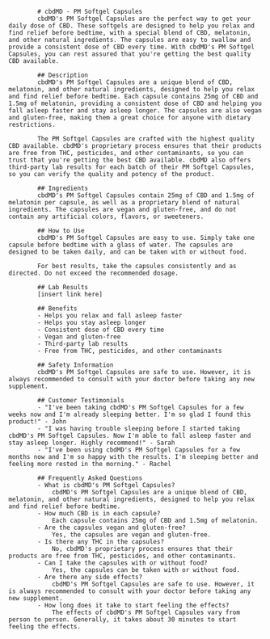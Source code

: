 
            # cbdMD - PM Softgel Capsules
            cbdMD's PM Softgel Capsules are the perfect way to get your daily dose of CBD. These softgels are designed to help you relax and find relief before bedtime, with a special blend of CBD, melatonin, and other natural ingredients. The capsules are easy to swallow and provide a consistent dose of CBD every time. With cbdMD's PM Softgel Capsules, you can rest assured that you're getting the best quality CBD available.
            
            ## Description
            cbdMD's PM Softgel Capsules are a unique blend of CBD, melatonin, and other natural ingredients, designed to help you relax and find relief before bedtime. Each capsule contains 25mg of CBD and 1.5mg of melatonin, providing a consistent dose of CBD and helping you fall asleep faster and stay asleep longer. The capsules are also vegan and gluten-free, making them a great choice for anyone with dietary restrictions.
           
            The PM Softgel Capsules are crafted with the highest quality CBD available. cbdMD's proprietary process ensures that their products are free from THC, pesticides, and other contaminants, so you can trust that you're getting the best CBD available. cbdMD also offers third-party lab results for each batch of their PM Softgel Capsules, so you can verify the quality and potency of the product.
           
            ## Ingredients
            cbdMD's PM Softgel Capsules contain 25mg of CBD and 1.5mg of melatonin per capsule, as well as a proprietary blend of natural ingredients. The capsules are vegan and gluten-free, and do not contain any artificial colors, flavors, or sweeteners.
           
            ## How to Use
            cbdMD's PM Softgel Capsules are easy to use. Simply take one capsule before bedtime with a glass of water. The capsules are designed to be taken daily, and can be taken with or without food.
           
            For best results, take the capsules consistently and as directed. Do not exceed the recommended dosage. 
           
            ## Lab Results
            [insert link here]
           
            ## Benefits
            - Helps you relax and fall asleep faster
            - Helps you stay asleep longer
            - Consistent dose of CBD every time
            - Vegan and gluten-free
            - Third-party lab results
            - Free from THC, pesticides, and other contaminants
           
            ## Safety Information
            cbdMD's PM Softgel Capsules are safe to use. However, it is always recommended to consult with your doctor before taking any new supplement.
           
            ## Customer Testimonials
            - "I've been taking cbdMD's PM Softgel Capsules for a few weeks now and I'm already sleeping better. I'm so glad I found this product!" - John
            - "I was having trouble sleeping before I started taking cbdMD's PM Softgel Capsules. Now I'm able to fall asleep faster and stay asleep longer. Highly recommend!" - Sarah
            - "I've been using cbdMD's PM Softgel Capsules for a few months now and I'm so happy with the results. I'm sleeping better and feeling more rested in the morning." - Rachel
            
            ## Frequently Asked Questions
            - What is cbdMD's PM Softgel Capsules?
                cbdMD's PM Softgel Capsules are a unique blend of CBD, melatonin, and other natural ingredients, designed to help you relax and find relief before bedtime.
            - How much CBD is in each capsule?
                Each capsule contains 25mg of CBD and 1.5mg of melatonin.
            - Are the capsules vegan and gluten-free?
                Yes, the capsules are vegan and gluten-free.
            - Is there any THC in the capsules?
                No, cbdMD's proprietary process ensures that their products are free from THC, pesticides, and other contaminants.
            - Can I take the capsules with or without food?
                Yes, the capsules can be taken with or without food.
            - Are there any side effects?
                cbdMD's PM Softgel Capsules are safe to use. However, it is always recommended to consult with your doctor before taking any new supplement.
            - How long does it take to start feeling the effects?
                The effects of cbdMD's PM Softgel Capsules vary from person to person. Generally, it takes about 30 minutes to start feeling the effects.